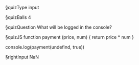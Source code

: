 §quizType
input

§quizBalls
4



§quizQuestion
What will be logged in the console?



§quizJS
function payment (price, num) {
  return price * num
}

console.log(payment(undefind, true))



§rightInput
NaN
